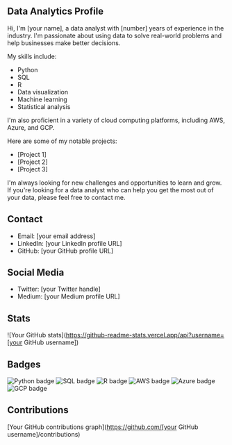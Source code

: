 ## Data Analytics Profile

Hi, I'm [your name], a data analyst with [number] years of experience in the industry. I'm passionate about using data to solve real-world problems and help businesses make better decisions.

My skills include:

* Python
* SQL
* R
* Data visualization
* Machine learning
* Statistical analysis

I'm also proficient in a variety of cloud computing platforms, including AWS, Azure, and GCP.

Here are some of my notable projects:

* [Project 1]
* [Project 2]
* [Project 3]

I'm always looking for new challenges and opportunities to learn and grow. If you're looking for a data analyst who can help you get the most out of your data, please feel free to contact me.

## Contact

* Email: [your email address]
* LinkedIn: [your LinkedIn profile URL]
* GitHub: [your GitHub profile URL]

## Social Media

* Twitter: [your Twitter handle]
* Medium: [your Medium profile URL]

## Stats

![Your GitHub stats](https://github-readme-stats.vercel.app/api?username=[your GitHub username])

## Badges

![Python badge](https://img.shields.io/badge/Python-3.10.4-blue.svg)
![SQL badge](https://img.shields.io/badge/SQL-14.2.1-blue.svg)
![R badge](https://img.shields.io/badge/R-4.2.1-blue.svg)
![AWS badge](https://img.shields.io/badge/AWS-Certified-orange.svg)
![Azure badge](https://img.shields.io/badge/Azure-Fundamentals-orange.svg)
![GCP badge](https://img.shields.io/badge/GCP-Cloud-orange.svg)

## Contributions

[Your GitHub contributions graph](https://github.com/[your GitHub username]/contributions)
